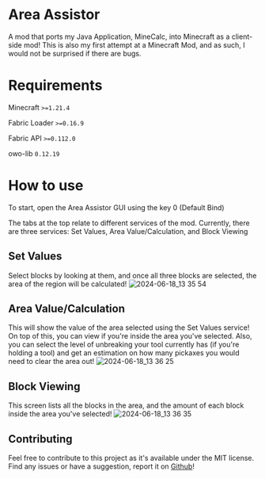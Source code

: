 # Area Assistor

A mod that ports my Java Application, MineCalc, into Minecraft as a client-side mod! 
This is also my first attempt at a Minecraft Mod, and as such, I would not be surprised if there are bugs.

# Requirements
Minecraft `>=1.21.4`

Fabric Loader `>=0.16.9`

Fabric API `>=0.112.0`

owo-lib `0.12.19`

# How to use

To start, open the Area Assistor GUI using the key 0 (Default Bind)

The tabs at the top relate to different services of the mod. Currently, there are three services: Set Values, Area Value/Calculation, and Block Viewing

## Set Values
Select blocks by looking at them, and once all three blocks are selected, the area of the region will be calculated!
![2024-06-18_13 35 54](https://github.com/ThePhaseCat/Area-Assistor/assets/84151006/2c35bfe7-abd9-4bad-9b8d-8b73c34952d3)


## Area Value/Calculation
This will show the value of the area selected using the Set Values service! On top of this, you can view if you're inside the area you've selected. Also, you can select the level of unbreaking your tool currently has (if you're holding a tool) and get an estimation on how many pickaxes you would need to clear the area out!
![2024-06-18_13 36 25](https://github.com/ThePhaseCat/Area-Assistor/assets/84151006/2126a902-c1fb-4ea9-8ac4-9807640c369a)


## Block Viewing
This screen lists all the blocks in the area, and the amount of each block inside the area you've selected!
![2024-06-18_13 36 35](https://github.com/ThePhaseCat/Area-Assistor/assets/84151006/7a6e55b1-92c6-4aef-9b25-850efb56da59)


## Contributing

Feel free to contribute to this project as it's available under the MIT license. Find any issues or have a suggestion, report it on [Github](https://github.com/ThePhaseCat/Area-Assistor)!
